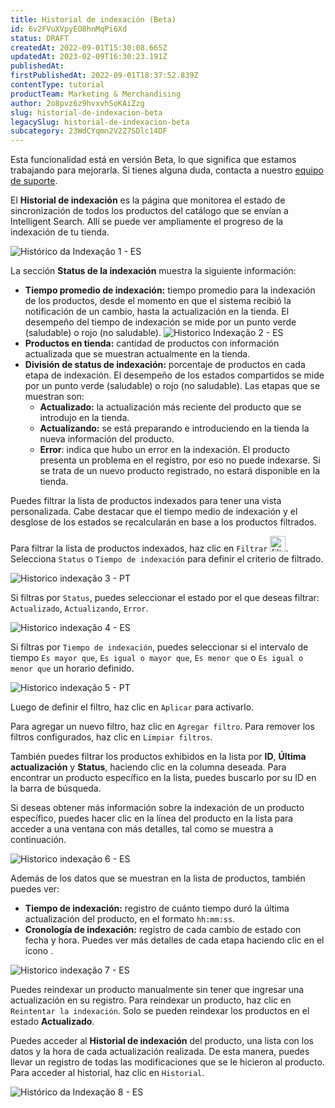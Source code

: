 ```yaml
---
title: Historial de indexación (Beta)
id: 6v2FVuXVpyEO8hnMqPi6Xd
status: DRAFT
createdAt: 2022-09-01T15:30:08.665Z
updatedAt: 2023-02-09T16:30:23.191Z
publishedAt: 
firstPublishedAt: 2022-09-01T18:37:52.839Z
contentType: tutorial
productTeam: Marketing & Merchandising
author: 2o8pvz6z9hvxvhSoKAiZzg
slug: historial-de-indexacion-beta
legacySlug: historial-de-indexacion-beta
subcategory: 23WdCYqmn2V2Z7SDlc14DF
---
```


<div class="alert alert-info" role="alert">
<p>Esta funcionalidad está en versión Beta, lo que significa que estamos trabajando para mejorarla. Si tienes alguna duda, contacta a nuestro <a href="https://support.vtex.com/hc/es-419/requests">equipo de suporte</a>.</p>
</div>

El **Historial de indexación** es la página que monitorea el estado de sincronización de todos los productos del catálogo que se envían a Intelligent Search. Allí se puede ver ampliamente el progreso de la indexación de tu tienda.

![Histórico da Indexação 1 - ES](https://images.ctfassets.net/alneenqid6w5/5xzFLcLomZTSXgdqyK2rH/89edd8125cb7ba75422cd923886126df/Screenshot_2022-09-01_at_12-50-55_Historial_de_indexaci__n.png)

La sección **Status de la indexación** muestra la siguiente información:

* **Tiempo promedio de indexación:** tiempo promedio para la indexación de los productos, desde el momento en que el sistema recibió la notificación de un cambio, hasta la actualización en la tienda. El desempeño del tiempo de indexación se mide por un punto verde (saludable) o rojo (no saludable). 
![Historico Indexação 2 - ES](https://images.ctfassets.net/alneenqid6w5/3xjj1vez5Z6tImLPrJyaGD/4ad2a5231418109514e3e19750318a79/Captura_de_Tela_2022-09-01_a__s_12.56.45.png)
* **Productos en tienda:** cantidad de productos con información actualizada que se muestran actualmente en la tienda.
* **División de status de indexación:** porcentaje de productos en cada etapa de indexación. El desempeño de los estados compartidos se mide por un punto verde (saludable) o rojo (no saludable). Las etapas que se muestran son:
    * **Actualizado:** la actualización más reciente del producto que se introdujo en la tienda.
    * **Actualizando:** se está preparando e introduciendo en la tienda la nueva información del producto.
    * **Error**: indica que hubo un error en la indexación. El producto presenta un problema en el registro, por eso no puede indexarse. Si se trata de un nuevo producto registrado, no estará disponible en la tienda.

Puedes filtrar la lista de productos indexados para tener una vista personalizada. Cabe destacar que el tiempo medio de indexación y el desglose de los estados se recalcularán en base a los productos filtrados. 

Para filtrar la lista de productos indexados, haz clic en `Filtrar` <img src="https://images.ctfassets.net/alneenqid6w5/7fFqJC2W7BQXSHlocRAqOM/dc6cf099d6add3b55d0353024dcc3ca8/Screenshot_2022-09-01_at_13-46-21_EDU-7374_-_Documenta____o_nova_tela_de_indexa____o.png" alt="filtros" width="25"/>. Selecciona `Status` o `Tiempo de indexación` para definir el criterio de filtrado. 

![Historico indexação 3 - PT](https://images.ctfassets.net/alneenqid6w5/4lDygmJ2FzZsQF60nVb4fj/382ba7a8177427afd252d481fadb50f2/Captura_de_Tela_2022-09-01_a__s_13.11.42.png)

Si filtras por `Status`, puedes seleccionar el estado por el que deseas filtrar: `Actualizado`, `Actualizando`, `Error`.

![Historico indexação 4 - ES](https://images.ctfassets.net/alneenqid6w5/1ryNxIRRLeuZtRfhV4BmuQ/d7cb059d0bbf81091223d6fcabdab984/Captura_de_Tela_2022-09-01_a__s_13.14.31.png)

Si filtras por `Tiempo de indexación`, puedes seleccionar si el intervalo de tiempo `Es mayor que`, `Es igual o mayor que`, `Es menor que` o `Es igual o menor que` un horario definido.

![Historico indexação 5 - PT](https://images.ctfassets.net/alneenqid6w5/5OzQHzuBsYz0jHpBP3f71k/b4c83aa8c3234d0c50a4f43d1ef78458/Captura_de_Tela_2022-09-01_a__s_13.16.16.png)

Luego de definir el filtro, haz clic en `Aplicar` para activarlo. 

Para agregar un nuevo filtro, haz clic en <i class="fa-solid fa-plus"></i> `Agregar filtro`. Para remover los filtros configurados, haz clic en `Limpiar filtros`.

También puedes filtrar los productos exhibidos en la lista por **ID**, **Última actualización** y **Status**, haciendo clic en la columna deseada. Para encontrar un producto específico en la lista, puedes buscarlo por su ID en la barra de búsqueda.

Si deseas obtener más información sobre la indexación de un producto específico, puedes hacer clic en la línea del producto en la lista para acceder a una ventana con más detalles, tal como se muestra a continuación.

![Historico indexação 6 - ES](https://images.ctfassets.net/alneenqid6w5/1sDrEMUBa3D7JbzF8EOXmX/7fafb8add5b26f93deb0778da410c235/Screenshot_2022-09-01_at_13-20-16_Historial_de_indexaci__n.png)

Además de los datos que se muestran en la lista de productos, también puedes ver:

* **Tiempo de indexación:** registro de cuánto tiempo duró la última actualización del producto, en el formato `hh:mm:ss`.
* **Cronología de indexación:** registro de cada cambio de estado con fecha y hora. Puedes ver más detalles de cada etapa haciendo clic en el ícono <i class="fa-solid fa-chevron-down"></i>.

![Historico indexação 7 - ES](https://images.ctfassets.net/alneenqid6w5/7cKIak0WrkdJocLWtyxzvo/0a1eda83412c9a2c25fdbb5a927fe5e2/Screenshot_2022-09-01_at_13-23-14_Historial_de_indexaci__n.png)

Puedes reindexar un producto manualmente sin tener que ingresar una actualización en su registro. Para reindexar un producto, haz clic en <i class="fa-solid fa-arrow-rotate-left"></i> `Reintentar la indexación`. Solo se pueden reindexar los productos en el estado **Actualizado**.

Puedes acceder al **Historial de indexación** del producto, una lista con los datos y la hora de cada actualización realizada. De esta manera, puedes llevar un registro de todas las modificaciones que se le hicieron al producto. Para acceder al historial, haz clic en <i class="fa-solid fa-arrow-rotate-left"></i> `Historial`. 

![Histórico da Indexação 8 - ES](https://images.ctfassets.net/alneenqid6w5/6SYLHXtHBZRF6OvvNMuwNv/c936f2416a2224f4b10a3d59435ad892/Screenshot_2022-09-01_at_13-42-21_Historial_de_indexaci__n.png)
